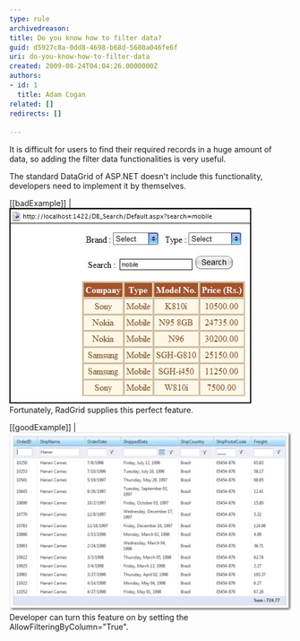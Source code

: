 ```yaml
---
type: rule
archivedreason: 
title: Do you know how to filter data?
guid: d5927c8a-0dd8-4698-b68d-5680a046fe6f
uri: do-you-know-how-to-filter-data
created: 2009-08-24T04:04:26.0000000Z
authors:
- id: 1
  title: Adam Cogan
related: []
redirects: []

---
```


It is difficult for users to find their required records in a huge amount of data, so adding the filter data functionalities is very useful.    
<!--endintro-->

The standard DataGrid of ASP.NET doesn't include this functionality, developers need to implement it by themselves.

[[badExample]]
| ![implement data filter manually](FilterDataInDataGrid.jpg)
Fortunately, RadGrid supplies this perfect feature.

[[goodExample]]
| ![add an attribute to filter data](FilterDataInRadGrid.jpg)
Developer can turn this feature on by setting the AllowFilteringByColumn="True".

